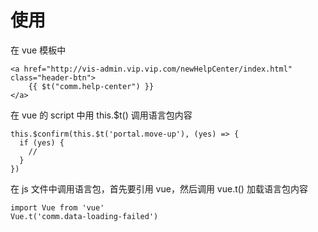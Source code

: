 # 使用

在 vue 模板中

```
<a href="http://vis-admin.vip.vip.com/newHelpCenter/index.html" class="header-btn">
    {{ $t("comm.help-center") }}
</a>
```

在 vue 的 script 中用 this.$t\(\) 调用语言包内容

```
this.$confirm(this.$t('portal.move-up'), (yes) => {
  if (yes) {
    //
  }
})
```

在 js 文件中调用语言包，首先要引用 vue，然后调用 vue.t\(\) 加载语言包内容

```
import Vue from 'vue'
Vue.t('comm.data-loading-failed')
```



